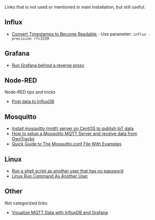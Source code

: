 Links that is not used or mentioned in main installation, but still useful.

## Influx
* [Convert Timestamps to Become Readable ](https://www.influxdata.com/blog/tldr-influxdb-tech-tips-august-4-2016/) - Use parameter: `influx -precision rfc3339`

## Grafana
* [Run Grafana behind a reverse proxy](https://grafana.com/tutorials/run-grafana-behind-a-proxy/#1)

## Node-RED
Node-RED tips and tricks
* [Post data to InfluxDB](https://flows.nodered.org/flow/1d06cc6dbb57544f2d8b)

## Mosquitto
* [Install mosquitto (mqtt) server on CentOS to publish IoT data](https://www.disk91.com/2016/technology/internet-of-things-technology/install-mosquitto-mqtt-server-on-centos-to-publish-iot-data/)
* [How to setup a Mosquitto MQTT Server and receive data from OwnTracks](https://www.digitalocean.com/community/questions/how-to-setup-a-mosquitto-mqtt-server-and-receive-data-from-owntracks)
* [Quick Guide to The Mosquitto.conf File With Examples](http://www.steves-internet-guide.com/mossquitto-conf-file/)

## Linux
* [Run a shell script as another user that has no password](https://askubuntu.com/a/294748)
* [Linux Run Command As Another User](https://www.cyberciti.biz/open-source/command-line-hacks/linux-run-command-as-different-user/)

## Other
Not categorized links
* [Visualize MQTT Data with InfluxDB and Grafana](https://diyi0t.com/visualize-mqtt-data-with-influxdb-and-grafana/)
